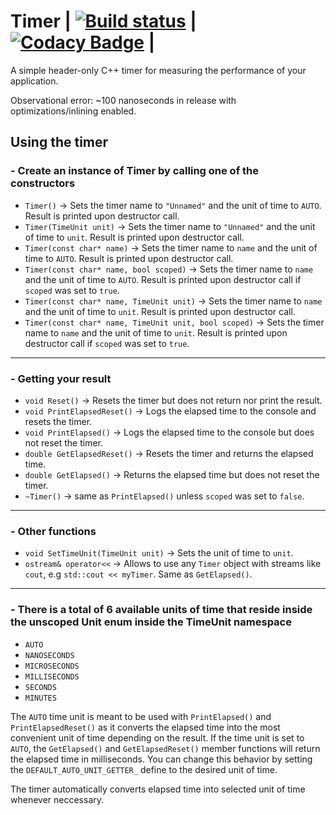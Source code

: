 # Timer | [![Build status](https://ci.appveyor.com/api/projects/status/lq05xlr0cdkk4d5a?svg=true)](https://ci.appveyor.com/project/8infy/timer) | [![Codacy Badge](https://api.codacy.com/project/badge/Grade/114f8af31d8c4ed88a13f9cdbcdb1c96)](https://www.codacy.com/app/8infy/Timer?utm_source=github.com&amp;utm_medium=referral&amp;utm_content=8infy/Timer&amp;utm_campaign=Badge_Grade) |
A simple header-only C++ timer for measuring the performance of your application.

Observational error: ~100 nanoseconds in release with optimizations/inlining enabled.

## Using the timer
### - Create an instance of Timer by calling one of the constructors
-   `Timer()` -> Sets the timer name to `"Unnamed"` and the unit of time to `AUTO`. Result is printed upon destructor call.
-   `Timer(TimeUnit unit)` -> Sets the timer name to `"Unnamed"` and the unit of time to `unit`. Result is printed upon destructor call.
-   `Timer(const char* name)` -> Sets the timer name to `name` and the unit of time to `AUTO`. Result is printed upon destructor call.
-   `Timer(const char* name, bool scoped)` -> Sets the timer name to `name` and the unit of time to `AUTO`. Result is printed upon destructor call if `scoped` was set to `true`.
-   `Timer(const char* name, TimeUnit unit)` -> Sets the timer name to `name` and the unit of time to `unit`. Result is printed upon destructor call.
-   `Timer(const char* name, TimeUnit unit, bool scoped)` -> Sets the timer name to `name` and the unit of time to `unit`. Result is printed upon destructor call if `scoped` was set to `true`.
---
### - Getting your result
-   `void Reset()` -> Resets the timer but does not return nor print the result.
-   `void PrintElapsedReset()` -> Logs the elapsed time to the console and resets the timer.
-   `void PrintElapsed()` -> Logs the elapsed time to the console but does not reset the timer.
-   `double GetElapsedReset()` -> Resets the timer and returns the elapsed time.
-   `double GetElapsed()` -> Returns the elapsed time but does not reset the timer.
-   `~Timer()` -> same as `PrintElapsed()` unless `scoped` was set to `false`.
---
### - Other functions
-   `void SetTimeUnit(TimeUnit unit)` -> Sets the unit of time to `unit`.
-   `ostream& operator<<` -> Allows to use any `Timer` object with streams like `cout`, e.g `std::cout << myTimer`. Same as `GetElapsed()`.
---
### - There is a total of 6 available units of time that reside inside the unscoped Unit enum inside the TimeUnit namespace
-   `AUTO`
-   `NANOSECONDS`
-   `MICROSECONDS`
-   `MILLISECONDS`
-   `SECONDS`
-   `MINUTES`

The `AUTO` time unit is meant to be used with `PrintElapsed()` and `PrintElapsedReset()` as it converts the elapsed time into the most convenient unit of time depending on the result. If the time unit is set to `AUTO`, the `GetElapsed()` and `GetElapsedReset()` member functions will return the elapsed time in milliseconds. You can change this behavior by setting the `DEFAULT_AUTO_UNIT_GETTER_` define to the desired unit of time.

The timer automatically converts elapsed time into selected unit of time whenever neccessary.
